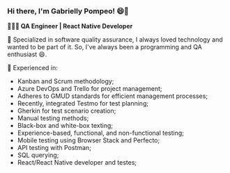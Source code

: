 ### Hi there, I'm Gabrielly Pompeo! 😄👋


**👩🏽‍💻 QA Engineer | React Native Developer**

💬 Specialized in software quality assurance, I always loved technology and wanted to be part of it. So, I've always been a programming and QA enthusiast 😄.

🌱 Experienced in:

- Kanban and Scrum methodology;
- Azure DevOps and Trello for project management;
- Adheres to GMUD standards for efficient management processes;
- Recently, integrated Testmo for test planning;
- Gherkin for test scenario creation;
- Manual testing methods;
- Black-box and white-box texting;
- Experience-based, functional, and non-functional testing;
- Mobile testing using Browser Stack and Perfecto;
- API testing with Postman;
- SQL querying;
- React/React Native developer and testes;
